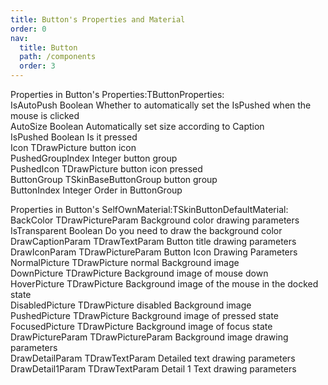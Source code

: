 ```yaml
---
title: Button's Properties and Material
order: 0
nav:
  title: Button
  path: /components
  order: 3
---
```



Properties in Button's Properties:TButtonProperties:  
IsAutoPush	Boolean	Whether to automatically set the IsPushed when the mouse is clicked  
AutoSize	Boolean	Automatically set size according to Caption   
IsPushed	Boolean	Is it pressed  
Icon	TDrawPicture	button icon  
PushedGroupIndex	Integer	button group  
PushedIcon	TDrawPicture	button icon pressed  
ButtonGroup	TSkinBaseButtonGroup	button group  
ButtonIndex	Integer	Order in ButtonGroup  

Properties in Button's SelfOwnMaterial:TSkinButtonDefaultMaterial:  
BackColor	TDrawPictureParam	Background color drawing parameters		  
IsTransparent Boolean	Do you need to draw the background color		  
DrawCaptionParam	TDrawTextParam	Button title drawing parameters  
DrawIconParam	TDrawPictureParam	Button Icon Drawing Parameters  
NormalPicture	TDrawPicture	normal Background image  
DownPicture	TDrawPicture	Background image of mouse down  
HoverPicture	TDrawPicture	Background image of the mouse in the docked state  
DisabledPicture	TDrawPicture	disabled Background image  
PushedPicture	TDrawPicture	Background image of pressed state  
FocusedPicture	TDrawPicture	Background image of focus state  
DrawPictureParam	TDrawPictureParam	Background image drawing parameters  
DrawDetailParam	TDrawTextParam	Detailed text drawing parameters  
DrawDetail1Param	TDrawTextParam	Detail 1 Text drawing parameters  
		